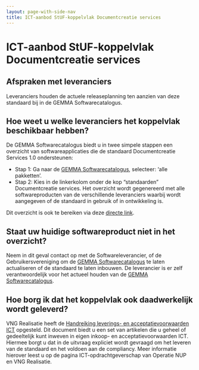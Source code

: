 ```yaml
---
layout: page-with-side-nav
title: ICT-aanbod StUF-koppelvlak Documentcreatie services
---
```

# ICT-aanbod StUF-koppelvlak Documentcreatie services

## Afspraken met leveranciers
Leveranciers houden de actuele releaseplanning ten aanzien van deze standaard bij in de GEMMA Softwarecatalogus.

## Hoe weet u welke leveranciers het koppelvlak beschikbaar hebben?
De GEMMA Softwarecatalogus biedt u in twee simpele stappen een overzicht van softwareapplicaties die de standaard Documentcreatie Services 1.0 ondersteunen:

* Stap 1: Ga naar de [GEMMA Softwarecatalogus](https://www.softwarecatalogus.nl/), selecteer: ‘alle pakketten’.
* Stap 2: Kies in de linkerkolom onder de kop “standaarden” Documentcreatie services. Het overzicht wordt gegenereerd met alle softwareproducten van de verschillende leveranciers waarbij wordt aangegeven of de standaard in gebruik of in ontwikkeling is.

Dit overzicht is ook te bereiken via deze [directe link](https://www.softwarecatalogus.nl/pakketten/norm_version/Documentcreatieservices%201%252E0).

## Staat uw huidige softwareproduct niet in het overzicht?
Neem in dit geval contact op met de Softwareleverancier, of de Gebruikersvereniging om de [GEMMA Softwarecatalogus](https://www.softwarecatalogus.nl/) te laten actualiseren of de standaard te laten inbouwen. De leverancier is er zelf verantwoordelijk voor het actueel houden van de [GEMMA Softwarecatalogus](https://www.softwarecatalogus.nl/).

## Hoe borg ik dat het koppelvlak ook daadwerkelijk wordt geleverd?
VNG Realisatie heeft de [Handreiking leverings- en acceptatievoorwaarden ICT](http://www.gemmaonline.nl/images/cocreatiebasisgemeente/0/06/130131_Leverings_en_acceptatievoorwaarden_versie_2_Definitief.pdf) opgesteld. Dit document biedt u een set van artikelen die u geheel of gedeeltelijk kunt inweven in eigen inkoop- en acceptatievoorwaarden ICT. Hiermee borgt u dat in de uitvraag expliciet wordt gevraagd om het leveren van de standaard en het voldoen aan de compliancy. Meer informatie hierover leest u op de pagina ICT-opdrachtgeverschap van Operatie NUP en VNG Realisatie.